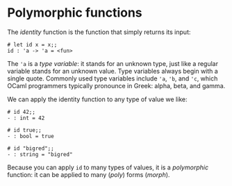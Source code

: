 # Polymorphic functions

The *identity* function is the function that simply returns its input:
```
# let id x = x;;
id : 'a -> 'a = <fun>
```

The `'a` is a *type variable*: it stands for an unknown type, just like a
regular variable stands for an unknown value. Type variables always begin with a
single quote. Commonly used type variables include `'a`, `'b`, and `'c`, which
OCaml programmers typically pronounce in Greek: alpha, beta, and gamma.

We can apply the identity function to any type of value we like:

```
# id 42;;
- : int = 42

# id true;;
- : bool = true

# id "bigred";;
- : string = "bigred"
```

Because you can apply `id` to many types of values, it is a *polymorphic*
function: it can be applied to many (*poly*) forms (*morph*).
